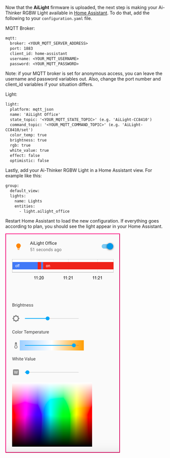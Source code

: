 Now that the **AiLight** firmware is uploaded, the next step is making your Ai-Thinker RGBW Light available in [Home Assistant](https://home-assistant.io). To do that, add the following to your `configuration.yaml` file.

MQTT Broker:

    mqtt:
      broker: <YOUR_MQTT_SERVER_ADDRESS>
      port: 1883
      client_id: home-assistant
      username: <YOUR_MQTT_USERNAME>
      password: <YOUR_MQTT_PASSWORD>
Note: if your MQTT broker is set for anonymous access, you can leave the username and password variables out. Also, change the port number and client_id variables if your situation differs.

Light:

    light:
      platform: mqtt_json
      name: 'AiLight Office'
      state_topic: '<YOUR_MQTT_STATE_TOPIC>' (e.g. 'AiLight-CC8410')
      command_topic: '<YOUR_MQTT_COMMAND_TOPIC>' (e.g. 'AiLight-CC8410/set')
      color_temp: true
      brightness: true
      rgb: true
      white_value: true
      effect: false
      optimistic: false

Lastly, add your Ai-Thinker RGBW Light in a Home Assistant view. For example like this:

    group:
      default_view:
      lights:
        name: Lights
        entities:
          - light.ailight_office

Restart Home Assistant to load the new configuration. If everything goes according to plan, you should see the light appear in your Home Assistant.

![Home Assistant](images/ailight_ha.png)
